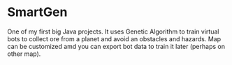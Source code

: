 # SmartGen
One of my first big Java projects. It uses Genetic Algorithm to train virtual bots to collect ore from a planet and avoid an obstacles and hazards. Map can be customized amd you can export bot data to train it later (perhaps on other map).

